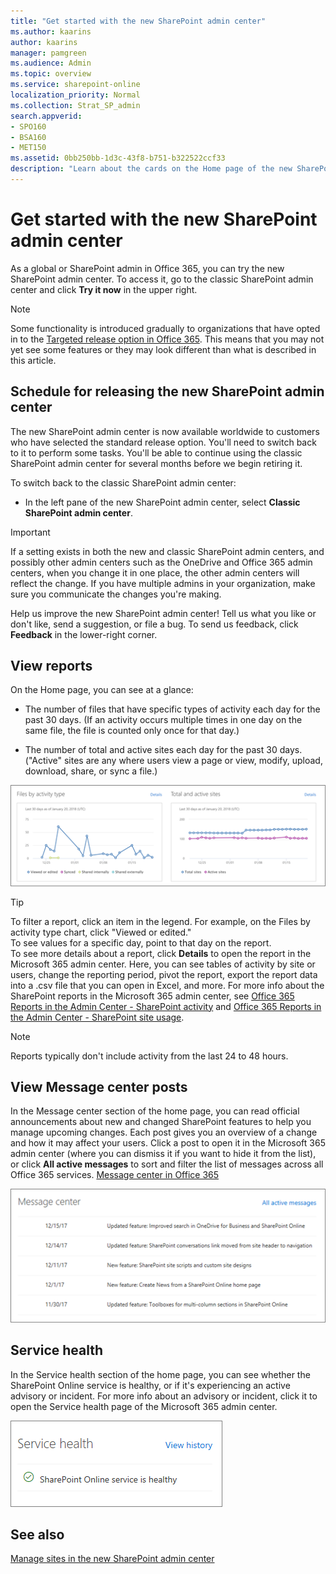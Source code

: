 ```yaml
---
title: "Get started with the new SharePoint admin center"
ms.author: kaarins
author: kaarins
manager: pamgreen
ms.audience: Admin
ms.topic: overview
ms.service: sharepoint-online
localization_priority: Normal
ms.collection: Strat_SP_admin
search.appverid:
- SPO160
- BSA160
- MET150
ms.assetid: 0bb250bb-1d3c-43f8-b751-b322522ccf33
description: "Learn about the cards on the Home page of the new SharePoint admin center"
---
```


# Get started with the new SharePoint admin center

As a global or SharePoint admin in Office 365, you can try the new SharePoint admin center. To access it, go to the classic SharePoint admin center and click **Try it now** in the upper right. 
  
> [!NOTE]
> Some functionality is introduced gradually to organizations that have opted in to the [Targeted release option in Office 365](/office365/admin/manage/release-options-in-office-365). This means that you may not yet see some features or they may look different than what is described in this article. 
  
## Schedule for releasing the new SharePoint admin center

The new SharePoint admin center is now available worldwide to customers who have selected the standard release option. You'll need to switch back to it to perform some tasks. You'll be able to continue using the classic SharePoint admin center for several months before we begin retiring it.
  
To switch back to the classic SharePoint admin center:
  
- In the left pane of the new SharePoint admin center, select **Classic SharePoint admin center**.
    
> [!IMPORTANT]
> If a setting exists in both the new and classic SharePoint admin centers, and possibly other admin centers such as the OneDrive and Office 365 admin centers, when you change it in one place, the other admin centers will reflect the change. If you have multiple admins in your organization, make sure you communicate the changes you're making. 
  
Help us improve the new SharePoint admin center! Tell us what you like or don't like, send a suggestion, or file a bug. To send us feedback, click **Feedback** in the lower-right corner. 
  
## View reports

On the Home page, you can see at a glance:
  
- The number of files that have specific types of activity each day for the past 30 days. (If an activity occurs multiple times in one day on the same file, the file is counted only once for that day.)
    
- The number of total and active sites each day for the past 30 days. ("Active" sites are any where users view a page or view, modify, upload, download, share, or sync a file.)
    
![The reports on the Home page](media/72b36579-70e8-4731-9e28-4f64cf577826.PNG)
  
> [!TIP]
>  To filter a report, click an item in the legend. For example, on the Files by activity type chart, click "Viewed or edited." <br>  To see values for a specific day, point to that day on the report. </br>  To see more details about a report, click **Details** to open the report in the Microsoft 365 admin center. Here, you can see tables of activity by site or users, change the reporting period, pivot the report, export the report data into a .csv file that you can open in Excel, and more. For more info about the SharePoint reports in the Microsoft 365 admin center, see [Office 365 Reports in the Admin Center - SharePoint activity](/office365/admin/activity-reports/sharepoint-activity) and [Office 365 Reports in the Admin Center - SharePoint site usage](/office365/admin/activity-reports/sharepoint-site-usage). 
  
> [!NOTE]
> Reports typically don't include activity from the last 24 to 48 hours. 
  
## View Message center posts

In the Message center section of the home page, you can read official announcements about new and changed SharePoint features to help you manage upcoming changes. Each post gives you an overview of a change and how it may affect your users. Click a post to open it in the Microsoft 365 admin center (where you can dismiss it if you want to hide it from the list), or click **All active messages** to sort and filter the list of messages across all Office 365 services. [Message center in Office 365](/office365/admin/manage/message-center)
  
![The Message Center card on the Home page](media/804aeffa-f842-4951-a42e-86d7151b28fa.PNG)
  
## Service health

In the Service health section of the home page, you can see whether the SharePoint Online service is healthy, or if it's experiencing an active advisory or incident. For more info about an advisory or incident, click it to open the Service health page of the Microsoft 365 admin center.
  
![The Service health card on the Home page](media/0336aab6-aecb-494c-9cd2-f279f452cc79.PNG)
  
## See also

[Manage sites in the new SharePoint admin center](manage-sites-in-new-admin-center.md)

